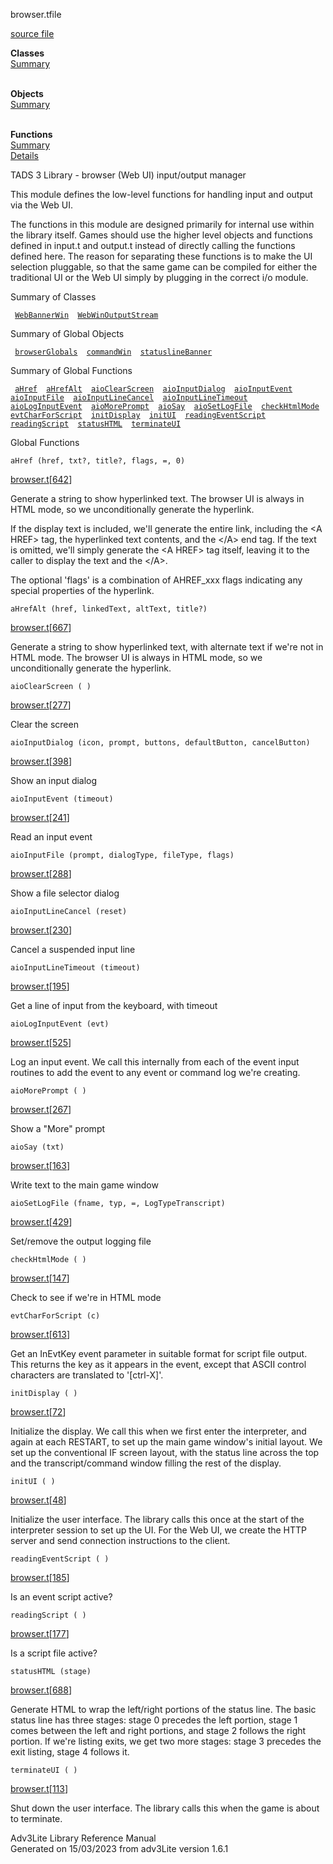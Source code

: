 <span class="title">browser.t</span><span class="type">file</span>

[source file](../source/browser.t.html)

**Classes**  
[Summary](#_ClassSummary_)  
 

**Objects**  
[Summary](#_ObjectSummary_)  
 

**Functions**  
[Summary](#_FunctionSummary_)  
[Details](#_Functions_)

<div class="fdesc">

TADS 3 Library - browser (Web UI) input/output manager

This module defines the low-level functions for handling input and
output via the Web UI.

The functions in this module are designed primarily for internal use
within the library itself. Games should use the higher level objects and
functions defined in input.t and output.t instead of directly calling
the functions defined here. The reason for separating these functions is
to make the UI selection pluggable, so that the same game can be
compiled for either the traditional UI or the Web UI simply by plugging
in the correct i/o module.

</div>

<span id="_ClassSummary_"></span>

<div class="mjhd">

<span class="hdln">Summary of Classes</span>  

</div>

` `[`WebBannerWin`](../object/WebBannerWin.html)`  `[`WebWinOutputStream`](../object/WebWinOutputStream.html)`  `
<span id="_ObjectSummary_"></span>

<div class="mjhd">

<span class="hdln">Summary of Global Objects</span>  

</div>

` `[`browserGlobals`](../object/browserGlobals.html)`  `[`commandWin`](../object/commandWin.html)`  `[`statuslineBanner`](../object/statuslineBanner.html)`  `
<span id="FunctionSummary_"></span>

<div class="mjhd">

<span class="hdln">Summary of Global Functions</span>  

</div>

` `[`aHref`](#aHref)`  `[`aHrefAlt`](#aHrefAlt)`  `[`aioClearScreen`](#aioClearScreen)`  `[`aioInputDialog`](#aioInputDialog)`  `[`aioInputEvent`](#aioInputEvent)`  `[`aioInputFile`](#aioInputFile)`  `[`aioInputLineCancel`](#aioInputLineCancel)`  `[`aioInputLineTimeout`](#aioInputLineTimeout)`  `[`aioLogInputEvent`](#aioLogInputEvent)`  `[`aioMorePrompt`](#aioMorePrompt)`  `[`aioSay`](#aioSay)`  `[`aioSetLogFile`](#aioSetLogFile)`  `[`checkHtmlMode`](#checkHtmlMode)`  `[`evtCharForScript`](#evtCharForScript)`  `[`initDisplay`](#initDisplay)`  `[`initUI`](#initUI)`  `[`readingEventScript`](#readingEventScript)`  `[`readingScript`](#readingScript)`  `[`statusHTML`](#statusHTML)`  `[`terminateUI`](#terminateUI)`  `

<span id="_Functions_"></span>

<div class="mjhd">

<span class="hdln">Global Functions</span>  

</div>

<span id="aHref"></span>

`aHref (href, txt?, title?, flags, =, 0)`

[browser.t](../file/browser.t.html)\[[642](../source/browser.t.html#642)\]

<div class="desc">

Generate a string to show hyperlinked text. The browser UI is always in
HTML mode, so we unconditionally generate the hyperlink.

If the display text is included, we'll generate the entire link,
including the \<A HREF\> tag, the hyperlinked text contents, and the
\</A\> end tag. If the text is omitted, we'll simply generate the \<A
HREF\> tag itself, leaving it to the caller to display the text and the
\</A\>.

The optional 'flags' is a combination of AHREF_xxx flags indicating any
special properties of the hyperlink.

</div>

<span id="aHrefAlt"></span>

`aHrefAlt (href, linkedText, altText, title?)`

[browser.t](../file/browser.t.html)\[[667](../source/browser.t.html#667)\]

<div class="desc">

Generate a string to show hyperlinked text, with alternate text if we're
not in HTML mode. The browser UI is always in HTML mode, so we
unconditionally generate the hyperlink.

</div>

<span id="aioClearScreen"></span>

`aioClearScreen ( )`

[browser.t](../file/browser.t.html)\[[277](../source/browser.t.html#277)\]

<div class="desc">

Clear the screen

</div>

<span id="aioInputDialog"></span>

`aioInputDialog (icon, prompt, buttons, defaultButton, cancelButton)`

[browser.t](../file/browser.t.html)\[[398](../source/browser.t.html#398)\]

<div class="desc">

Show an input dialog

</div>

<span id="aioInputEvent"></span>

`aioInputEvent (timeout)`

[browser.t](../file/browser.t.html)\[[241](../source/browser.t.html#241)\]

<div class="desc">

Read an input event

</div>

<span id="aioInputFile"></span>

`aioInputFile (prompt, dialogType, fileType, flags)`

[browser.t](../file/browser.t.html)\[[288](../source/browser.t.html#288)\]

<div class="desc">

Show a file selector dialog

</div>

<span id="aioInputLineCancel"></span>

`aioInputLineCancel (reset)`

[browser.t](../file/browser.t.html)\[[230](../source/browser.t.html#230)\]

<div class="desc">

Cancel a suspended input line

</div>

<span id="aioInputLineTimeout"></span>

`aioInputLineTimeout (timeout)`

[browser.t](../file/browser.t.html)\[[195](../source/browser.t.html#195)\]

<div class="desc">

Get a line of input from the keyboard, with timeout

</div>

<span id="aioLogInputEvent"></span>

`aioLogInputEvent (evt)`

[browser.t](../file/browser.t.html)\[[525](../source/browser.t.html#525)\]

<div class="desc">

Log an input event. We call this internally from each of the event input
routines to add the event to any event or command log we're creating.

</div>

<span id="aioMorePrompt"></span>

`aioMorePrompt ( )`

[browser.t](../file/browser.t.html)\[[267](../source/browser.t.html#267)\]

<div class="desc">

Show a "More" prompt

</div>

<span id="aioSay"></span>

`aioSay (txt)`

[browser.t](../file/browser.t.html)\[[163](../source/browser.t.html#163)\]

<div class="desc">

Write text to the main game window

</div>

<span id="aioSetLogFile"></span>

`aioSetLogFile (fname, typ, =, LogTypeTranscript)`

[browser.t](../file/browser.t.html)\[[429](../source/browser.t.html#429)\]

<div class="desc">

Set/remove the output logging file

</div>

<span id="checkHtmlMode"></span>

`checkHtmlMode ( )`

[browser.t](../file/browser.t.html)\[[147](../source/browser.t.html#147)\]

<div class="desc">

Check to see if we're in HTML mode

</div>

<span id="evtCharForScript"></span>

`evtCharForScript (c)`

[browser.t](../file/browser.t.html)\[[613](../source/browser.t.html#613)\]

<div class="desc">

Get an InEvtKey event parameter in suitable format for script file
output. This returns the key as it appears in the event, except that
ASCII control characters are translated to '\[ctrl-X\]'.

</div>

<span id="initDisplay"></span>

`initDisplay ( )`

[browser.t](../file/browser.t.html)\[[72](../source/browser.t.html#72)\]

<div class="desc">

Initialize the display. We call this when we first enter the
interpreter, and again at each RESTART, to set up the main game window's
initial layout. We set up the conventional IF screen layout, with the
status line across the top and the transcript/command window filling the
rest of the display.

</div>

<span id="initUI"></span>

`initUI ( )`

[browser.t](../file/browser.t.html)\[[48](../source/browser.t.html#48)\]

<div class="desc">

Initialize the user interface. The library calls this once at the start
of the interpreter session to set up the UI. For the Web UI, we create
the HTTP server and send connection instructions to the client.

</div>

<span id="readingEventScript"></span>

`readingEventScript ( )`

[browser.t](../file/browser.t.html)\[[185](../source/browser.t.html#185)\]

<div class="desc">

Is an event script active?

</div>

<span id="readingScript"></span>

`readingScript ( )`

[browser.t](../file/browser.t.html)\[[177](../source/browser.t.html#177)\]

<div class="desc">

Is a script file active?

</div>

<span id="statusHTML"></span>

`statusHTML (stage)`

[browser.t](../file/browser.t.html)\[[688](../source/browser.t.html#688)\]

<div class="desc">

Generate HTML to wrap the left/right portions of the status line. The
basic status line has three stages: stage 0 precedes the left portion,
stage 1 comes between the left and right portions, and stage 2 follows
the right portion. If we're listing exits, we get two more stages: stage
3 precedes the exit listing, stage 4 follows it.

</div>

<span id="terminateUI"></span>

`terminateUI ( )`

[browser.t](../file/browser.t.html)\[[113](../source/browser.t.html#113)\]

<div class="desc">

Shut down the user interface. The library calls this when the game is
about to terminate.

</div>

<div class="ftr">

Adv3Lite Library Reference Manual  
Generated on 15/03/2023 from adv3Lite version 1.6.1

</div>
